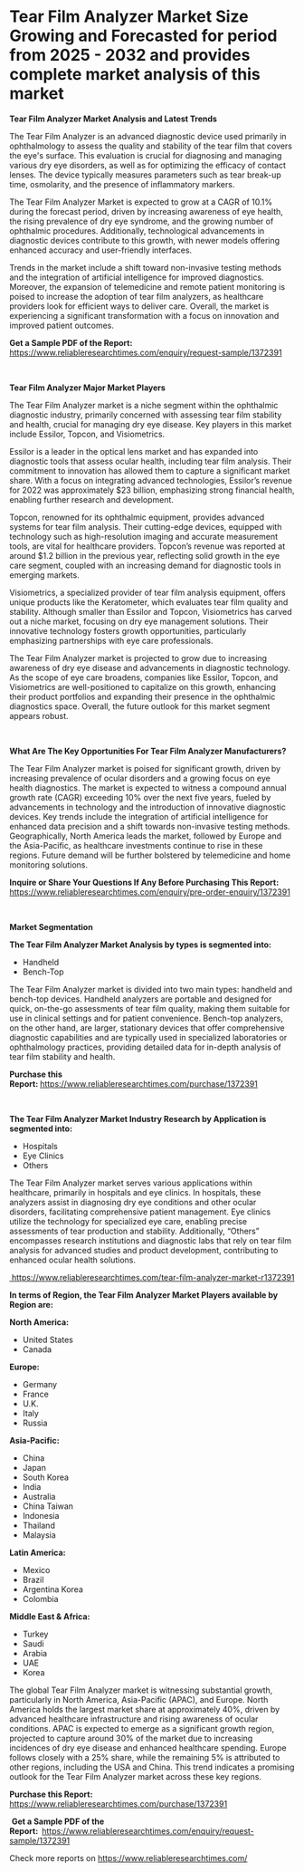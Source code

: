 <p><h1>Tear Film Analyzer Market Size Growing and Forecasted for period from 2025 - 2032 and provides complete market analysis of this market</h1></p><p><strong>Tear Film Analyzer Market Analysis and Latest Trends</strong></p>
<p><p>The Tear Film Analyzer is an advanced diagnostic device used primarily in ophthalmology to assess the quality and stability of the tear film that covers the eye's surface. This evaluation is crucial for diagnosing and managing various dry eye disorders, as well as for optimizing the efficacy of contact lenses. The device typically measures parameters such as tear break-up time, osmolarity, and the presence of inflammatory markers.</p><p>The Tear Film Analyzer Market is expected to grow at a CAGR of 10.1% during the forecast period, driven by increasing awareness of eye health, the rising prevalence of dry eye syndrome, and the growing number of ophthalmic procedures. Additionally, technological advancements in diagnostic devices contribute to this growth, with newer models offering enhanced accuracy and user-friendly interfaces. </p><p>Trends in the market include a shift toward non-invasive testing methods and the integration of artificial intelligence for improved diagnostics. Moreover, the expansion of telemedicine and remote patient monitoring is poised to increase the adoption of tear film analyzers, as healthcare providers look for efficient ways to deliver care. Overall, the market is experiencing a significant transformation with a focus on innovation and improved patient outcomes.</p></p>
<p><strong>Get a Sample PDF of the Report:&nbsp;</strong> <a href="https://www.reliableresearchtimes.com/enquiry/request-sample/1372391?utm_campaign=2222&utm_medium=2&utm_source=Github&utm_content=ia&utm_term=22032025&utm_id=tear-film-analyzer">https://www.reliableresearchtimes.com/enquiry/request-sample/1372391</a></p>
<p>&nbsp;</p>
<p><strong>Tear Film Analyzer Major Market Players</strong></p>
<p><p>The Tear Film Analyzer market is a niche segment within the ophthalmic diagnostic industry, primarily concerned with assessing tear film stability and health, crucial for managing dry eye disease. Key players in this market include Essilor, Topcon, and Visiometrics.</p><p>Essilor is a leader in the optical lens market and has expanded into diagnostic tools that assess ocular health, including tear film analysis. Their commitment to innovation has allowed them to capture a significant market share. With a focus on integrating advanced technologies, Essilor’s revenue for 2022 was approximately $23 billion, emphasizing strong financial health, enabling further research and development.</p><p>Topcon, renowned for its ophthalmic equipment, provides advanced systems for tear film analysis. Their cutting-edge devices, equipped with technology such as high-resolution imaging and accurate measurement tools, are vital for healthcare providers. Topcon’s revenue was reported at around $1.2 billion in the previous year, reflecting solid growth in the eye care segment, coupled with an increasing demand for diagnostic tools in emerging markets.</p><p>Visiometrics, a specialized provider of tear film analysis equipment, offers unique products like the Keratometer, which evaluates tear film quality and stability. Although smaller than Essilor and Topcon, Visiometrics has carved out a niche market, focusing on dry eye management solutions. Their innovative technology fosters growth opportunities, particularly emphasizing partnerships with eye care professionals.</p><p>The Tear Film Analyzer market is projected to grow due to increasing awareness of dry eye disease and advancements in diagnostic technology. As the scope of eye care broadens, companies like Essilor, Topcon, and Visiometrics are well-positioned to capitalize on this growth, enhancing their product portfolios and expanding their presence in the ophthalmic diagnostics space. Overall, the future outlook for this market segment appears robust.</p></p>
<p>&nbsp;</p>
<p><strong>What Are The Key Opportunities For Tear Film Analyzer Manufacturers?</strong></p>
<p><p>The Tear Film Analyzer market is poised for significant growth, driven by increasing prevalence of ocular disorders and a growing focus on eye health diagnostics. The market is expected to witness a compound annual growth rate (CAGR) exceeding 10% over the next five years, fueled by advancements in technology and the introduction of innovative diagnostic devices. Key trends include the integration of artificial intelligence for enhanced data precision and a shift towards non-invasive testing methods. Geographically, North America leads the market, followed by Europe and the Asia-Pacific, as healthcare investments continue to rise in these regions. Future demand will be further bolstered by telemedicine and home monitoring solutions.</p></p>
<p><strong>Inquire or Share Your Questions If Any Before Purchasing This Report:</strong> <a href="https://www.reliableresearchtimes.com/enquiry/pre-order-enquiry/1372391?utm_campaign=2222&utm_medium=2&utm_source=Github&utm_content=ia&utm_term=22032025&utm_id=tear-film-analyzer">https://www.reliableresearchtimes.com/enquiry/pre-order-enquiry/1372391</a></p>
<p>&nbsp;</p>
<p><strong>Market Segmentation</strong></p>
<p><strong>The Tear Film Analyzer Market Analysis by types is segmented into:</strong></p>
<p><ul><li>Handheld</li><li>Bench-Top</li></ul></p>
<p><p>The Tear Film Analyzer market is divided into two main types: handheld and bench-top devices. Handheld analyzers are portable and designed for quick, on-the-go assessments of tear film quality, making them suitable for use in clinical settings and for patient convenience. Bench-top analyzers, on the other hand, are larger, stationary devices that offer comprehensive diagnostic capabilities and are typically used in specialized laboratories or ophthalmology practices, providing detailed data for in-depth analysis of tear film stability and health.</p></p>
<p><strong>Purchase this Report:&nbsp;</strong><a href="https://www.reliableresearchtimes.com/purchase/1372391?utm_campaign=2222&utm_medium=2&utm_source=Github&utm_content=ia&utm_term=22032025&utm_id=tear-film-analyzer">https://www.reliableresearchtimes.com/purchase/1372391</a></p>
<p>&nbsp;</p>
<p><strong>The Tear Film Analyzer Market Industry Research by Application is segmented into:</strong></p>
<p><ul><li>Hospitals</li><li>Eye Clinics</li><li>Others</li></ul></p>
<p><p>The Tear Film Analyzer market serves various applications within healthcare, primarily in hospitals and eye clinics. In hospitals, these analyzers assist in diagnosing dry eye conditions and other ocular disorders, facilitating comprehensive patient management. Eye clinics utilize the technology for specialized eye care, enabling precise assessments of tear production and stability. Additionally, “Others” encompasses research institutions and diagnostic labs that rely on tear film analysis for advanced studies and product development, contributing to enhanced ocular health solutions.</p></p>
<p><a href="https://www.reliableresearchtimes.com/tear-film-analyzer-market-r1372391?utm_campaign=2222&utm_medium=2&utm_source=Github&utm_content=ia&utm_term=22032025&utm_id=tear-film-analyzer">&nbsp;https://www.reliableresearchtimes.com/tear-film-analyzer-market-r1372391</a></p>
<p><strong>In terms of Region, the Tear Film Analyzer Market Players available by Region are:</strong></p>
<p>
    <p> <strong> North America: </strong>
        <ul>
            <li>United States</li>
            <li>Canada</li>
        </ul>
        </p> 
    <p> <strong> Europe: </strong>
        <ul>
            <li>Germany</li>
            <li>France</li>
            <li>U.K.</li>
            <li>Italy</li>
            <li>Russia</li>
        </ul>
        </p> 
    <p> <strong> Asia-Pacific: </strong>
        <ul>
            <li>China</li>
            <li>Japan</li>
            <li>South Korea</li>
            <li>India</li>
            <li>Australia</li>
            <li>China Taiwan</li>
            <li>Indonesia</li>
            <li>Thailand</li>
            <li>Malaysia</li>
        </ul>
        </p> 
    <p> <strong> Latin America: </strong>
        <ul>
            <li>Mexico</li>
            <li>Brazil</li>
            <li>Argentina Korea</li>
            <li>Colombia</li>
        </ul>
        </p> 
    <p> <strong> Middle East & Africa: </strong>
        <ul>
            <li>Turkey</li>
            <li>Saudi</li>
            <li>Arabia</li>
            <li>UAE</li>
            <li>Korea</li>
        </ul>
    </p>
    </p>
<p><p>The global Tear Film Analyzer market is witnessing substantial growth, particularly in North America, Asia-Pacific (APAC), and Europe. North America holds the largest market share at approximately 40%, driven by advanced healthcare infrastructure and rising awareness of ocular conditions. APAC is expected to emerge as a significant growth region, projected to capture around 30% of the market due to increasing incidences of dry eye disease and enhanced healthcare spending. Europe follows closely with a 25% share, while the remaining 5% is attributed to other regions, including the USA and China. This trend indicates a promising outlook for the Tear Film Analyzer market across these key regions.</p></p>
<p><strong>Purchase this Report: </strong><a href="https://www.reliableresearchtimes.com/purchase/1372391?utm_campaign=2222&utm_medium=2&utm_source=Github&utm_content=ia&utm_term=22032025&utm_id=tear-film-analyzer">https://www.reliableresearchtimes.com/purchase/1372391</a></p>
<p>&nbsp;<strong>Get a Sample PDF of the Report:&nbsp;&nbsp;</strong><a href="https://www.reliableresearchtimes.com/enquiry/request-sample/1372391?utm_campaign=2222&utm_medium=2&utm_source=Github&utm_content=ia&utm_term=22032025&utm_id=tear-film-analyzer">https://www.reliableresearchtimes.com/enquiry/request-sample/1372391</a></p>
<p><strong></strong></p>
<p>Check more reports on <a href="https://www.reliableresearchtimes.com/?utm_campaign=2222&utm_medium=2&utm_source=Github&utm_content=ia&utm_term=22032025&utm_id=tear-film-analyzer">https://www.reliableresearchtimes.com/</a></p>